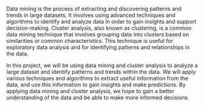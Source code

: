 Data mining is the process of extracting and discovering patterns and trends in large datasets. It involves using advanced techniques and algorithms to identify and analyze data in order to gain insights and support decision-making. Cluster analysis, also known as clustering, is a common data mining technique that involves grouping data into clusters based on similarities or common characteristics. This technique is useful for exploratory data analysis and for identifying patterns and relationships in the data.

In this project, we will be using data mining and cluster analysis to analyze a large dataset and identify patterns and trends within the data. We will apply various techniques and algorithms to extract useful information from the data, and use this information to gain insights and make predictions. By applying data mining and cluster analysis, we hope to gain a better understanding of the data and be able to make more informed decisions
